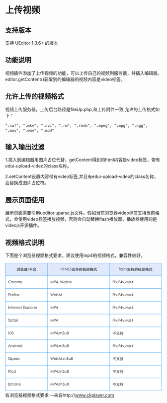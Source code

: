 # 上传视频

## 支持版本 ##

支持 UEditor 1.3.6+ 的版本

## 功能说明 ##

视频插件添加了上传视频的功能，可以上传自己的视频到服务器，并插入编辑器。editor.getContent()获取到的编辑器的视频内容是video标签。

## 允许上传的视频格式 ##
视频上传服务器，上传后台路径是fileUp.php,和上传附件一致,允许的上传格式如下：
```
".swf", ".mkv", ".avi", ".rm", ".rmvb", ".mpeg", ".mpg", ".ogg", ".mov", ".wmv", ".mp4"
```

## 输入输出过滤

1.插入到编辑器用图片占位代替，getContent得到的html内容是video标签，带有edui-upload-video的class名称。

2.setContent设置内容带有video标签,并且有edui-upload-video的class名称，会替换成图片占位符。

## 展示页面使用 ##

展示页面需要引用ueditor.uparse.js文件。假如当前浏览器video标签支持当前格式，会使用video标签播放视频，否则会自动替换flash播放器，播放器使用的是videojs开源插件。

## 视频格式说明 ##

下面是个浏览器视频格式要求，建议使用mp4的视频格式，兼容性较好。

![各浏览器视频格式要求](images/video.png)
各浏览器视频格式要求 --来自http://www.ckplayer.com